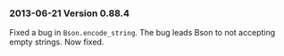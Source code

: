 ### 2013-06-21 Version 0.88.4



Fixed a bug in `Bson.encode_string`. The bug leads Bson to not accepting empty strings. Now fixed.
